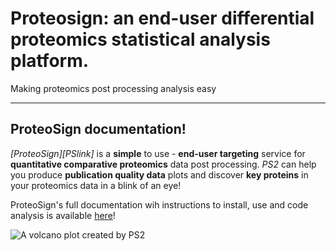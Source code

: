 # Proteosign: an end-user differential proteomics statistical analysis platform.
Making proteomics post processing analysis easy

__________

## ProteoSign documentation!
*[ProteoSign][PSlink]* is a **simple** to use - **end-user targeting** service for **quantitative comparative proteomics** data post processing.
*PS2* can help you produce **publication quality data** plots and discover **key proteins** in your proteomics data in a blink of an eye!

ProteoSign's full documentation wih instructions to install, use and code analysis is available [here](http://147.52.72.75/ProteoSign/documentation)!

![A volcano plot created by PS2](http://147.52.72.75/ProteoSign/images/scrshot28_help.PNG)